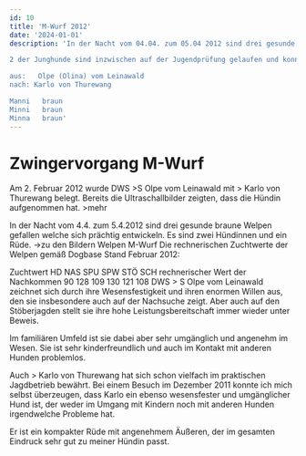 ```yaml
---
id: 10
title: 'M-Wurf 2012'
date: '2024-01-01'
description: 'In der Nacht vom 04.04. zum 05.04 2012 sind drei gesunde braune Welpen gefallen welche sich prächtig entwickeln. Es sind zwei Hündinnen und ein Rüde.

2 der Junghunde sind inzwischen auf der Jugendprüfung gelaufen und konnten einen guten II.Preis und einen I.Preis erreichen.

aus:   Olpe (Olina) vom Leinawald
nach: Karlo von Thurewang

Manni	braun	 
Minni	braun	 
Minna	braun'
---
```

# Zwingervorgang M-Wurf

Am 2. Februar 2012 wurde  DWS >S Olpe vom Leinawald mit > Karlo von Thurewang belegt.
Bereits die Ultraschallbilder zeigten, dass die Hündin aufgenommen hat. >mehr

In der Nacht vom 4.4. zum 5.4.2012  sind drei gesunde braune Welpen gefallen welche sich prächtig entwickeln. Es sind zwei Hündinnen und ein Rüde. 
->zu den Bildern
Welpen M-Wurf
Die rechnerischen Zuchtwerte der Welpen gemäß Dogbase Stand Februar 2012:

Zuchtwert	HD	NAS	SPU	SPW	STÖ	SCH
rechnerischer Wert
der Nachkommen	90	128	109	130	121	108
DWS > S Olpe vom Leinawald zeichnet sich durch ihre Wesensfestigkeit und ihren enormen Willen aus, den sie insbesondere auch auf der Nachsuche zeigt. Aber auch auf den Stöberjagden stellt sie ihre hohe Leistungsbereitschaft immer wieder unter Beweis.

Im familiären Umfeld ist sie dabei aber sehr umgänglich und angenehm im Wesen. Sie ist sehr kinderfreundlich und auch im Kontakt mit anderen Hunden problemlos.

Auch > Karlo von Thurewang hat sich schon vielfach im praktischen Jagdbetrieb bewährt.
Bei einem Besuch im Dezember 2011 konnte ich mich selbst überzeugen, dass Karlo ein ebenso wesensfester und umgänglicher Hund ist, der weder im Umgang mit Kindern noch mit anderen Hunden irgendwelche Probleme hat.

Er ist ein kompakter Rüde mit angenehmem Äußeren, der im gesamten Eindruck sehr gut zu meiner Hündin passt.